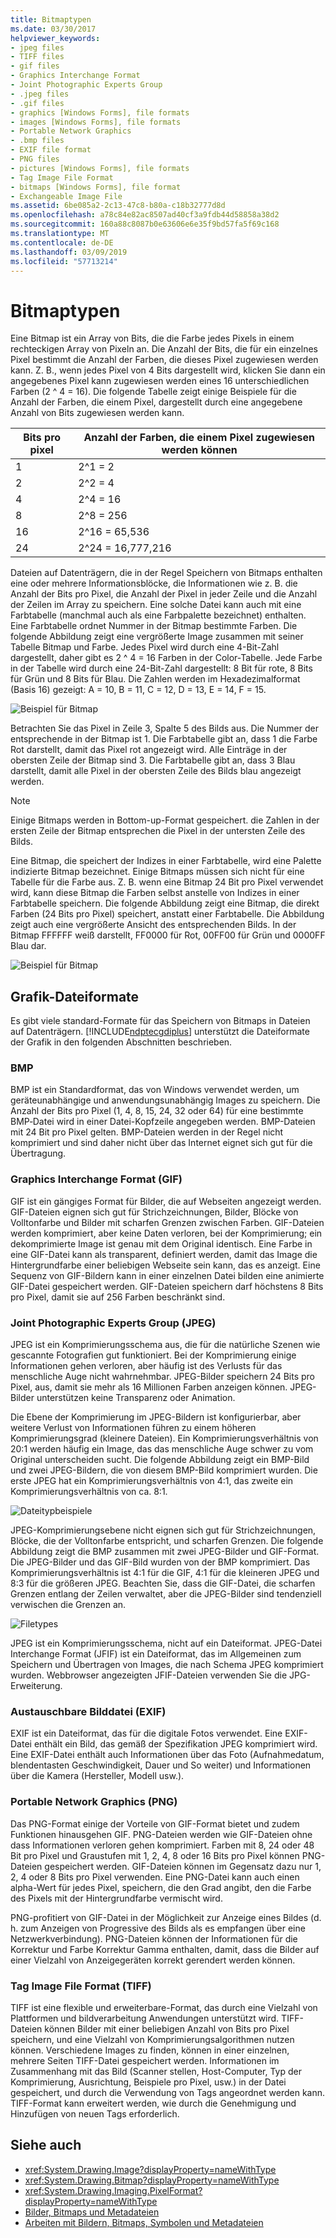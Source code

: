 ```yaml
---
title: Bitmaptypen
ms.date: 03/30/2017
helpviewer_keywords:
- jpeg files
- TIFF files
- gif files
- Graphics Interchange Format
- Joint Photographic Experts Group
- .jpeg files
- .gif files
- graphics [Windows Forms], file formats
- images [Windows Forms], file formats
- Portable Network Graphics
- .bmp files
- EXIF file format
- PNG files
- pictures [Windows Forms], file formats
- Tag Image File Format
- bitmaps [Windows Forms], file format
- Exchangeable Image File
ms.assetid: 6be085a2-2c13-47c8-b80a-c18b32777d8d
ms.openlocfilehash: a78c84e82ac8507ad40cf3a9fdb44d58858a38d2
ms.sourcegitcommit: 160a88c8087b0e63606e6e35f9bd57fa5f69c168
ms.translationtype: MT
ms.contentlocale: de-DE
ms.lasthandoff: 03/09/2019
ms.locfileid: "57713214"
---
```

# <a name="types-of-bitmaps"></a>Bitmaptypen
Eine Bitmap ist ein Array von Bits, die die Farbe jedes Pixels in einem rechteckigen Array von Pixeln an. Die Anzahl der Bits, die für ein einzelnes Pixel bestimmt die Anzahl der Farben, die dieses Pixel zugewiesen werden kann. Z. B., wenn jedes Pixel von 4 Bits dargestellt wird, klicken Sie dann ein angegebenes Pixel kann zugewiesen werden eines 16 unterschiedlichen Farben (2 ^ 4 = 16). Die folgende Tabelle zeigt einige Beispiele für die Anzahl der Farben, die einem Pixel, dargestellt durch eine angegebene Anzahl von Bits zugewiesen werden kann.  
  
|Bits pro pixel|Anzahl der Farben, die einem Pixel zugewiesen werden können|  
|--------------------|------------------------------------------------------|  
|1|2^1 = 2|  
|2|2^2 = 4|  
|4|2^4 = 16|  
|8|2^8 = 256|  
|16|2^16 = 65,536|  
|24|2^24 = 16,777,216|  
  
 Dateien auf Datenträgern, die in der Regel Speichern von Bitmaps enthalten eine oder mehrere Informationsblöcke, die Informationen wie z. B. die Anzahl der Bits pro Pixel, die Anzahl der Pixel in jeder Zeile und die Anzahl der Zeilen im Array zu speichern. Eine solche Datei kann auch mit eine Farbtabelle (manchmal auch als eine Farbpalette bezeichnet) enthalten. Eine Farbtabelle ordnet Nummer in der Bitmap bestimmte Farben. Die folgende Abbildung zeigt eine vergrößerte Image zusammen mit seiner Tabelle Bitmap und Farbe. Jedes Pixel wird durch eine 4-Bit-Zahl dargestellt, daher gibt es 2 ^ 4 = 16 Farben in der Color-Tabelle. Jede Farbe in der Tabelle wird durch eine 24-Bit-Zahl dargestellt: 8 Bit für rote, 8 Bits für Grün und 8 Bits für Blau. Die Zahlen werden im Hexadezimalformat (Basis 16) gezeigt: A = 10, B = 11, C = 12, D = 13, E = 14, F = 15.  
  
 ![Beispiel für Bitmap](./media/aboutgdip03-art01.gif "AboutGdip03_Art01")  
  
 Betrachten Sie das Pixel in Zeile 3, Spalte 5 des Bilds aus. Die Nummer der entsprechende in der Bitmap ist 1. Die Farbtabelle gibt an, dass 1 die Farbe Rot darstellt, damit das Pixel rot angezeigt wird. Alle Einträge in der obersten Zeile der Bitmap sind 3. Die Farbtabelle gibt an, dass 3 Blau darstellt, damit alle Pixel in der obersten Zeile des Bilds blau angezeigt werden.  
  
> [!NOTE]
>  Einige Bitmaps werden in Bottom-up-Format gespeichert. die Zahlen in der ersten Zeile der Bitmap entsprechen die Pixel in der untersten Zeile des Bilds.  
  
 Eine Bitmap, die speichert der Indizes in einer Farbtabelle, wird eine Palette indizierte Bitmap bezeichnet. Einige Bitmaps müssen sich nicht für eine Tabelle für die Farbe aus. Z. B. wenn eine Bitmap 24 Bit pro Pixel verwendet wird, kann diese Bitmap die Farben selbst anstelle von Indizes in einer Farbtabelle speichern. Die folgende Abbildung zeigt eine Bitmap, die direkt Farben (24 Bits pro Pixel) speichert, anstatt einer Farbtabelle. Die Abbildung zeigt auch eine vergrößerte Ansicht des entsprechenden Bilds. In der Bitmap FFFFFF weiß darstellt, FF0000 für Rot, 00FF00 für Grün und 0000FF Blau dar.  
  
 ![Beispiel für Bitmap](./media/aboutgdip03-art02.gif "AboutGdip03_Art02")  
  
## <a name="graphics-file-formats"></a>Grafik-Dateiformate  
 Es gibt viele standard-Formate für das Speichern von Bitmaps in Dateien auf Datenträgern. [!INCLUDE[ndptecgdiplus](../../../../includes/ndptecgdiplus-md.md)] unterstützt die Dateiformate der Grafik in den folgenden Abschnitten beschrieben.  
  
### <a name="bmp"></a>BMP  
 BMP ist ein Standardformat, das von Windows verwendet werden, um geräteunabhängige und anwendungsunabhängig Images zu speichern. Die Anzahl der Bits pro Pixel (1, 4, 8, 15, 24, 32 oder 64) für eine bestimmte BMP‑Datei wird in einer Datei-Kopfzeile angegeben werden. BMP-Dateien mit 24 Bit pro Pixel gelten. BMP-Dateien werden in der Regel nicht komprimiert und sind daher nicht über das Internet eignet sich gut für die Übertragung.  
  
### <a name="graphics-interchange-format-gif"></a>Graphics Interchange Format (GIF)  
 GIF ist ein gängiges Format für Bilder, die auf Webseiten angezeigt werden. GIF-Dateien eignen sich gut für Strichzeichnungen, Bilder, Blöcke von Volltonfarbe und Bilder mit scharfen Grenzen zwischen Farben. GIF-Dateien werden komprimiert, aber keine Daten verloren, bei der Komprimierung; ein dekomprimierte Image ist genau mit dem Original identisch. Eine Farbe in eine GIF-Datei kann als transparent, definiert werden, damit das Image die Hintergrundfarbe einer beliebigen Webseite sein kann, das es anzeigt. Eine Sequenz von GIF-Bildern kann in einer einzelnen Datei bilden eine animierte GIF-Datei gespeichert werden. GIF-Dateien speichern darf höchstens 8 Bits pro Pixel, damit sie auf 256 Farben beschränkt sind.  
  
### <a name="joint-photographic-experts-group-jpeg"></a>Joint Photographic Experts Group (JPEG)  
 JPEG ist ein Komprimierungsschema aus, die für die natürliche Szenen wie gescannte Fotografien gut funktioniert. Bei der Komprimierung einige Informationen gehen verloren, aber häufig ist des Verlusts für das menschliche Auge nicht wahrnehmbar. JPEG-Bilder speichern 24 Bits pro Pixel, aus, damit sie mehr als 16 Millionen Farben anzeigen können. JPEG-Bilder unterstützen keine Transparenz oder Animation.  
  
 Die Ebene der Komprimierung im JPEG-Bildern ist konfigurierbar, aber weitere Verlust von Informationen führen zu einem höheren Komprimierungsgrad (kleinere Dateien). Ein Komprimierungsverhältnis von 20:1 werden häufig ein Image, das das menschliche Auge schwer zu vom Original unterscheiden sucht. Die folgende Abbildung zeigt ein BMP-Bild und zwei JPEG-Bildern, die von diesem BMP-Bild komprimiert wurden. Die erste JPEG hat ein Komprimierungsverhältnis von 4:1, das zweite ein Komprimierungsverhältnis von ca. 8:1.  
  
 ![Dateitypbeispiele](./media/aboutgdip03-art03.gif "AboutGdip03_Art03")  
  
 JPEG-Komprimierungsebene nicht eignen sich gut für Strichzeichnungen, Blöcke, die der Volltonfarbe entspricht, und scharfen Grenzen. Die folgende Abbildung zeigt die BMP zusammen mit zwei JPEG-Bilder und GIF-Format. Die JPEG-Bilder und das GIF-Bild wurden von der BMP komprimiert. Das Komprimierungsverhältnis ist 4:1 für die GIF, 4:1 für die kleineren JPEG und 8:3 für die größeren JPEG. Beachten Sie, dass die GIF-Datei, die scharfen Grenzen entlang der Zeilen verwaltet, aber die JPEG-Bilder sind tendenziell verwischen die Grenzen an.  
  
 ![Filetypes](./media/aboutgdip03-art03a.gif "AboutGdip03_Art03A")  
  
 JPEG ist ein Komprimierungsschema, nicht auf ein Dateiformat. JPEG-Datei Interchange Format (JFIF) ist ein Dateiformat, das im Allgemeinen zum Speichern und Übertragen von Images, die nach Schema JPEG komprimiert wurden. Webbrowser angezeigten JFIF-Dateien verwenden Sie die JPG-Erweiterung.  
  
### <a name="exchangeable-image-file-exif"></a>Austauschbare Bilddatei (EXIF)  
 EXIF ist ein Dateiformat, das für die digitale Fotos verwendet. Eine EXIF-Datei enthält ein Bild, das gemäß der Spezifikation JPEG komprimiert wird. Eine EXIF-Datei enthält auch Informationen über das Foto (Aufnahmedatum, blendentasten Geschwindigkeit, Dauer und So weiter) und Informationen über die Kamera (Hersteller, Modell usw.).  
  
### <a name="portable-network-graphics-png"></a>Portable Network Graphics (PNG)  
 Das PNG-Format einige der Vorteile von GIF-Format bietet und zudem Funktionen hinausgehen GIF. PNG-Dateien werden wie GIF-Dateien ohne dass Informationen verloren gehen komprimiert. Farben mit 8, 24 oder 48 Bit pro Pixel und Graustufen mit 1, 2, 4, 8 oder 16 Bits pro Pixel können PNG-Dateien gespeichert werden. GIF-Dateien können im Gegensatz dazu nur 1, 2, 4 oder 8 Bits pro Pixel verwenden. Eine PNG-Datei kann auch einen alpha-Wert für jedes Pixel, speichern, die den Grad angibt, den die Farbe des Pixels mit der Hintergrundfarbe vermischt wird.  
  
 PNG-profitiert von GIF-Datei in der Möglichkeit zur Anzeige eines Bildes (d. h. zum Anzeigen von Progressive des Bilds als es empfangen über eine Netzwerkverbindung). PNG-Dateien können der Informationen für die Korrektur und Farbe Korrektur Gamma enthalten, damit, dass die Bilder auf einer Vielzahl von Anzeigegeräten korrekt gerendert werden können.  
  
### <a name="tag-image-file-format-tiff"></a>Tag Image File Format (TIFF)  
 TIFF ist eine flexible und erweiterbare-Format, das durch eine Vielzahl von Plattformen und bildverarbeitung Anwendungen unterstützt wird. TIFF-Dateien können Bilder mit einer beliebigen Anzahl von Bits pro Pixel speichern, und eine Vielzahl von Komprimierungsalgorithmen nutzen können. Verschiedene Images zu finden, können in einer einzelnen, mehrere Seiten TIFF-Datei gespeichert werden. Informationen im Zusammenhang mit das Bild (Scanner stellen, Host-Computer, Typ der Komprimierung, Ausrichtung, Beispiele pro Pixel, usw.) in der Datei gespeichert, und durch die Verwendung von Tags angeordnet werden kann. TIFF-Format kann erweitert werden, wie durch die Genehmigung und Hinzufügen von neuen Tags erforderlich.  
  
## <a name="see-also"></a>Siehe auch
- <xref:System.Drawing.Image?displayProperty=nameWithType>
- <xref:System.Drawing.Bitmap?displayProperty=nameWithType>
- <xref:System.Drawing.Imaging.PixelFormat?displayProperty=nameWithType>
- [Bilder, Bitmaps und Metadateien](images-bitmaps-and-metafiles.md)
- [Arbeiten mit Bildern, Bitmaps, Symbolen und Metadateien](working-with-images-bitmaps-icons-and-metafiles.md)

